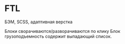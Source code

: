 # FTL
БЭМ, SCSS, адаптивная верстка

Блоки сворачиваются/разворачиваются по клику
Блок грузоподъемность содержит выпадающий список.
